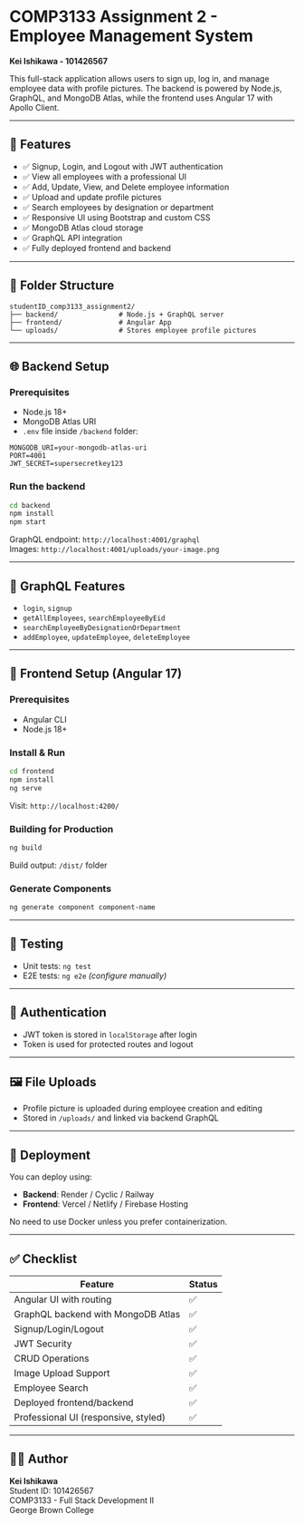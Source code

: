 # COMP3133 Assignment 2 - Employee Management System

**Kei Ishikawa - 101426567**

This full-stack application allows users to sign up, log in, and manage employee data with profile pictures. The backend is powered by Node.js, GraphQL, and MongoDB Atlas, while the frontend uses Angular 17 with Apollo Client.

---

## 🚀 Features

- ✅ Signup, Login, and Logout with JWT authentication  
- ✅ View all employees with a professional UI  
- ✅ Add, Update, View, and Delete employee information  
- ✅ Upload and update profile pictures  
- ✅ Search employees by designation or department  
- ✅ Responsive UI using Bootstrap and custom CSS  
- ✅ MongoDB Atlas cloud storage  
- ✅ GraphQL API integration  
- ✅ Fully deployed frontend and backend  

---

## 📁 Folder Structure

```
studentID_comp3133_assignment2/
├── backend/               # Node.js + GraphQL server
├── frontend/              # Angular App
└── uploads/               # Stores employee profile pictures
```

---

## 🌐 Backend Setup

### Prerequisites

- Node.js 18+  
- MongoDB Atlas URI  
- `.env` file inside `/backend` folder:

```
MONGODB_URI=your-mongodb-atlas-uri
PORT=4001
JWT_SECRET=supersecretkey123
```

### Run the backend

```bash
cd backend
npm install
npm start
```

GraphQL endpoint: `http://localhost:4001/graphql`  
Images: `http://localhost:4001/uploads/your-image.png`

---

## 🧠 GraphQL Features

- `login`, `signup`  
- `getAllEmployees`, `searchEmployeeByEid`  
- `searchEmployeeByDesignationOrDepartment`  
- `addEmployee`, `updateEmployee`, `deleteEmployee`

---

## 🧩 Frontend Setup (Angular 17)

### Prerequisites

- Angular CLI  
- Node.js 18+

### Install & Run

```bash
cd frontend
npm install
ng serve
```

Visit: `http://localhost:4200/`

### Building for Production

```bash
ng build
```

Build output: `/dist/` folder

### Generate Components

```bash
ng generate component component-name
```

---

## 🧪 Testing

- Unit tests: `ng test`  
- E2E tests: `ng e2e` *(configure manually)*

---

## 🔐 Authentication

- JWT token is stored in `localStorage` after login  
- Token is used for protected routes and logout

---

## 🖼 File Uploads

- Profile picture is uploaded during employee creation and editing  
- Stored in `/uploads/` and linked via backend GraphQL

---

## 🚀 Deployment

You can deploy using:

- **Backend**: Render / Cyclic / Railway  
- **Frontend**: Vercel / Netlify / Firebase Hosting  

No need to use Docker unless you prefer containerization.

---

## ✅ Checklist

| Feature                                      | Status |
|---------------------------------------------|--------|
| Angular UI with routing                     | ✅     |
| GraphQL backend with MongoDB Atlas          | ✅     |
| Signup/Login/Logout                         | ✅     |
| JWT Security                                | ✅     |
| CRUD Operations                             | ✅     |
| Image Upload Support                        | ✅     |
| Employee Search                             | ✅     |
| Deployed frontend/backend                   | ✅     |
| Professional UI (responsive, styled)        | ✅     |

---

## 👨‍💻 Author

**Kei Ishikawa**  
Student ID: 101426567  
COMP3133 - Full Stack Development II  
George Brown College

